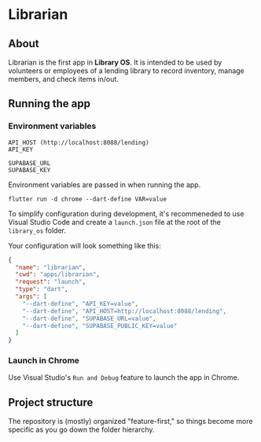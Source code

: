# Librarian

## About

Librarian is the first app in **Library OS**. It is intended to be used by volunteers or employees of a lending library to record inventory, manage members, and check items in/out.

## Running the app

### Environment variables

```
API_HOST (http://localhost:8088/lending)
API_KEY

SUPABASE_URL
SUPABASE_KEY
```

Environment variables are passed in when running the app.

```
flutter run -d chrome --dart-define VAR=value
```

To simplify configuration during development, it's recommeneded to use Visual Studio Code and create a `launch.json` file at the root of the `library_os` folder.

Your configuration will look something like this:

```json
{
  "name": "librarian",
  "cwd": "apps/librarian",
  "request": "launch",
  "type": "dart",
  "args": [
    "--dart-define", "API_KEY=value",
    "--dart-define", "API_HOST=http://localhost:8088/lending",
    "--dart-define", "SUPABASE_URL=value",
    "--dart-define", "SUPABASE_PUBLIC_KEY=value"
  ]
}
```

### Launch in Chrome

Use Visual Studio's `Run and Debug` feature to launch the app in Chrome.

## Project structure

The repository is (mostly) organized "feature-first," so things become more specific as you go down the folder hierarchy.
